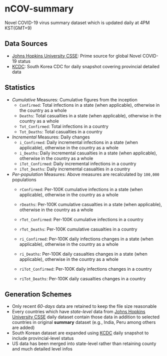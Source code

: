 # nCOV-summary
Novel COVID-19 virus summary dataset which is updated daily at 4PM KST(GMT+9)

## Data Sources
* [Johns Hopkins University CSSE](https://github.com/CSSEGISandData/COVID-19): Prime source for global Novel COVID-19 status
* [KCDC](http://ncov.mohw.go.kr): South Korea CDC for daily snapshot covering provincial detailed data

## Statistics
* *Cumulative* Measures: Cumulative figures from the inception
  * `Confirmed`: Total infections in a state (when applicable), otherwise in the country as a whole
  * `Deaths`: Total casualties in a state (when applicable), otherwise in the country as a whole 
  * `Tot_Confirmed`: Total infections in a country
  * `Tot_Deaths`: Total casualties in a country
* *Incremental* Measures: Daily changes
  * `i_Confirmed`: Daily incremental infections in a state (when applicable), otherwise in the country as a whole
  * `i_Deaths`: Daily incremental casualties in a state (when applicable), otherwise in the country as a whole 
  * `iTot_Confirmed`: Daily incremental infections in a country
  * `iTot_Deaths`: Daily incremental casualties in a country
* *Per-population* Measures: Above measures are recalculated by `100,000` populations
  * `rConfirmed`: Per-100K cumulative infections in a state (when applicable), otherwise in the country as a whole
  * `rDeaths`: Per-100K cumulative casualties in a state (when applicable), otherwise in the country as a whole 
  * `rTot_Confirmed`: Per-100K cumulative infections in a country
  * `rTot_Deaths`: Per-100K cumulative casualties in a country
  
  * `ri_Confirmed`: Per-100K daily infections changes in a state (when applicable), otherwise in the country as a whole
  * `ri_Deaths`: Per-100K daily casualties changes  in a state (when applicable), otherwise in the country as a whole 
  * `riTot_Confirmed`: Per-100K daily infections changes in a country
  * `riTot_Deaths`: Per-100K daily casualties changes in a country

## Generation Schemes
* Only recent *60-days* data are retained to keep the file size reasonable
* Every countries which have *state-level* data from [Johns Hopkins University CSSE](https://github.com/CSSEGISandData/COVID-19) daily dataset contain those data in addition to selected countries in original **summary** dataset (e.g., India, Peru among others are added)
* South Korean dataset are expanded using [KCDC](http://ncov.mohw.go.kr) daily snapshot to include provincial-level status
* US data has been merged into state-level rather than retaining county and much detailed level infos
